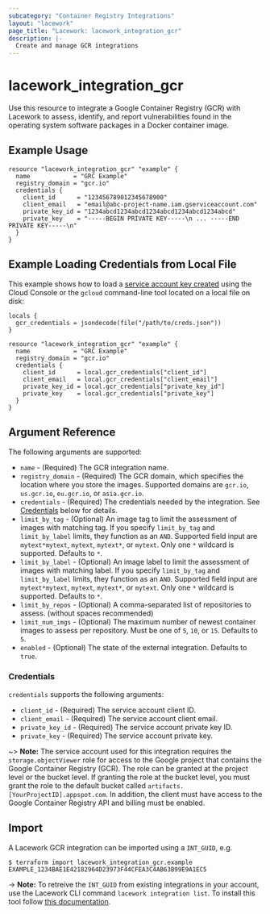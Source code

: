 ```yaml
---
subcategory: "Container Registry Integrations"
layout: "lacework"
page_title: "Lacework: lacework_integration_gcr"
description: |-
  Create and manage GCR integrations
---
```


# lacework\_integration\_gcr

Use this resource to integrate a Google Container Registry (GCR) with Lacework to assess, identify,
and report vulnerabilities found in the operating system software packages in a Docker container
image.

## Example Usage

```hcl
resource "lacework_integration_gcr" "example" {
  name            = "GRC Example"
  registry_domain = "gcr.io"
  credentials {
    client_id      = "123456789012345678900"
    client_email   = "email@abc-project-name.iam.gserviceaccount.com"
    private_key_id = "1234abcd1234abcd1234abcd1234abcd1234abcd"
    private_key    = "-----BEGIN PRIVATE KEY-----\n ... -----END PRIVATE KEY-----\n"
  }
}
```

## Example Loading Credentials from Local File

This example shows how to load a [service account key created](https://cloud.google.com/iam/docs/creating-managing-service-account-keys#creating_service_account_keys) using the Cloud Console
or the `gcloud` command-line tool located on a local file on disk:

```hcl
locals {
  gcr_credentials = jsondecode(file("/path/to/creds.json"))
}

resource "lacework_integration_gcr" "example" {
  name            = "GRC Example"
  registry_domain = "gcr.io"
  credentials {
    client_id      = local.gcr_credentials["client_id"]
    client_email   = local.gcr_credentials["client_email"]
    private_key_id = local.gcr_credentials["private_key_id"]
    private_key    = local.gcr_credentials["private_key"]
  }
}
```

## Argument Reference

The following arguments are supported:

* `name` - (Required) The GCR integration name.
* `registry_domain` - (Required) The GCR domain, which specifies the location where you store the images. Supported domains are `gcr.io`, `us.gcr.io`, `eu.gcr.io`, or `asia.gcr.io`.
* `credentials` - (Required) The credentials needed by the integration. See [Credentials](#credentials) below for details.
* `limit_by_tag` - (Optional) An image tag to limit the assessment of images with matching tag. If you specify `limit_by_tag` and `limit_by_label` limits, they function as an `AND`. Supported field input are `mytext*mytext`, `mytext`, `mytext*`, or `mytext`. Only one `*` wildcard is supported. Defaults to `*`.
* `limit_by_label` - (Optional) An image label to limit the assessment of images with matching label. If you specify `limit_by_tag` and `limit_by_label` limits, they function as an `AND`. Supported field input are `mytext*mytext`, `mytext`, `mytext*`, or `mytext`. Only one `*` wildcard is supported. Defaults to `*`.
* `limit_by_repos` - (Optional) A comma-separated list of repositories to assess. (without spaces recommended)
* `limit_num_imgs` - (Optional) The maximum number of newest container images to assess per repository. Must be one of `5`, `10`, or `15`. Defaults to `5`.
* `enabled` - (Optional) The state of the external integration. Defaults to `true`.

### Credentials

`credentials` supports the following arguments:

* `client_id` - (Required) The service account client ID.
* `client_email` - (Required) The service account client email.
* `private_key_id` - (Required) The service account private key ID.
* `private_key` - (Required) The service account private key.

~> **Note:** The service account used for this integration requires the `storage.objectViewer` role for access to the Google project that contains the Google Container Registry (GCR). The role can be granted at the project level or the bucket level. If granting the role at the bucket level, you must grant the role to the default bucket called `artifacts.[YourProjectID].appspot.com`. In addition, the client must have access to the Google Container Registry API and billing must be enabled.

## Import

A Lacework GCR integration can be imported using a `INT_GUID`, e.g.

```
$ terraform import lacework_integration_gcr.example EXAMPLE_1234BAE1E42182964D23973F44CFEA3C4AB63B99E9A1EC5
```
-> **Note:** To retreive the `INT_GUID` from existing integrations in your account, use the
	Lacework CLI command `lacework integration list`. To install this tool follow
	[this documentation](https://github.com/lacework/go-sdk/wiki/CLI-Documentation#installation).
